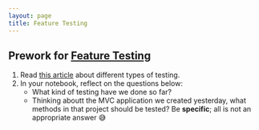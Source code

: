 ```yaml
---
layout: page
title: Feature Testing
---
```


## Prework for [Feature Testing](/module3/lessons/Week2/FeatureTesting)

1. Read [this article](https://www.twilio.com/blog/unit-integration-end-to-end-testing-difference) about different types of testing.
2. In your notebook, reflect on the questions below:
    * What kind of testing have we done so far?
    * Thinking aboutt the MVC application we created yesterday, what methods in that project should be tested?  Be **specific**; all is not an appropriate answer 😅